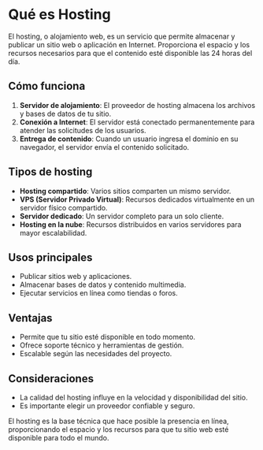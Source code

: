 # Qué es Hosting

El hosting, o alojamiento web, es un servicio que permite almacenar y publicar un sitio web o aplicación en Internet. Proporciona el espacio y los recursos necesarios para que el contenido esté disponible las 24 horas del día.

## Cómo funciona
1. **Servidor de alojamiento**: El proveedor de hosting almacena los archivos y bases de datos de tu sitio.
2. **Conexión a Internet**: El servidor está conectado permanentemente para atender las solicitudes de los usuarios.
3. **Entrega de contenido**: Cuando un usuario ingresa el dominio en su navegador, el servidor envía el contenido solicitado.

## Tipos de hosting
- **Hosting compartido**: Varios sitios comparten un mismo servidor.
- **VPS (Servidor Privado Virtual)**: Recursos dedicados virtualmente en un servidor físico compartido.
- **Servidor dedicado**: Un servidor completo para un solo cliente.
- **Hosting en la nube**: Recursos distribuidos en varios servidores para mayor escalabilidad.

## Usos principales
- Publicar sitios web y aplicaciones.
- Almacenar bases de datos y contenido multimedia.
- Ejecutar servicios en línea como tiendas o foros.

## Ventajas
- Permite que tu sitio esté disponible en todo momento.
- Ofrece soporte técnico y herramientas de gestión.
- Escalable según las necesidades del proyecto.

## Consideraciones
- La calidad del hosting influye en la velocidad y disponibilidad del sitio.
- Es importante elegir un proveedor confiable y seguro.

El hosting es la base técnica que hace posible la presencia en línea, proporcionando el espacio y los recursos para que tu sitio web esté disponible para todo el mundo.

